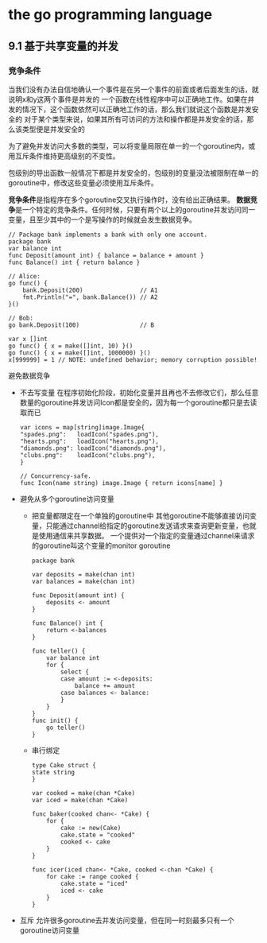 # the go programming language

## 9.1 基于共享变量的并发

### 竞争条件
当我们没有办法自信地确认一个事件是在另一个事件的前面或者后面发生的话，就说明x和y这两个事件是并发的
一个函数在线性程序中可以正确地工作。如果在并发的情况下，这个函数依然可以正确地工作的话，那么我们就说这个函数是并发安全的
对于某个类型来说，如果其所有可访问的方法和操作都是并发安全的话，那么该类型便是并发安全的

为了避免并发访问大多数的类型，可以将变量局限在单一的一个goroutine内，或用互斥条件维持更高级别的不变性。

包级别的导出函数一般情况下都是并发安全的，包级别的变量没法被限制在单一的goroutine中，修改这些变量必须使用互斥条件。

**竞争条件**是指程序在多个goroutine交叉执行操作时，没有给出正确结果。
**数据竞争**是一个特定的竞争条件。任何时候，只要有两个以上的goroutine并发访问同一变量，且至少其中的一个是写操作的时候就会发生数据竞争。

```
// Package bank implements a bank with only one account.
package bank
var balance int
func Deposit(amount int) { balance = balance + amount }
func Balance() int { return balance }

// Alice:
go func() {
    bank.Deposit(200)                // A1
    fmt.Println("=", bank.Balance()) // A2
}()

// Bob:
go bank.Deposit(100)                 // B
```

```
var x []int
go func() { x = make([]int, 10) }()
go func() { x = make([]int, 1000000) }()
x[999999] = 1 // NOTE: undefined behavior; memory corruption possible!
```

避免数据竞争
* 不去写变量
    在程序初始化阶段，初始化变量并且再也不去修改它们，那么任意数量的goroutine并发访问Icon都是安全的，因为每一个goroutine都只是去读取而已

    ```
    var icons = map[string]image.Image{
    "spades.png":   loadIcon("spades.png"),
    "hearts.png":   loadIcon("hearts.png"),
    "diamonds.png": loadIcon("diamonds.png"),
    "clubs.png":    loadIcon("clubs.png"),
    }

    // Concurrency-safe.
    func Icon(name string) image.Image { return icons[name] }
    ```

* 避免从多个goroutine访问变量
    * 把变量都限定在一个单独的goroutine中
        其他goroutine不能够直接访问变量，只能通过channel给指定的goroutine发送请求来查询更新变量，也就是使用通信来共享数据。
        一个提供对一个指定的变量通过channel来请求的goroutine叫这个变量的monitor goroutine
        ```
        package bank

        var deposits = make(chan int)
        var balances = make(chan int)

        func Deposit(amount int) {
            deposits <- amount
        }

        func Balance() int {
            return <-balances
        }

        func teller() {
            var balance int
            for {
                select {
                case amount := <-deposits:
                    balance += amount
                case balances <- balance:
                }
            }
        }
        func init() {
            go teller()
        }
        ```

    * 串行绑定
        ```
        type Cake struct {
        state string
        }

        var cooked = make(chan *Cake)
        var iced = make(chan *Cake)

        func baker(cooked chan<- *Cake) {
            for {
                cake := new(Cake)
                cake.state = "cooked"
                cooked <- cake
            }
        }

        func icer(iced chan<- *Cake, cooked <-chan *Cake) {
            for cake := range cooked {
                cake.state = "iced"
                iced <- cake
            }
        }
        ```

* 互斥
    允许很多goroutine去并发访问变量，但在同一时刻最多只有一个goroutine访问变量
